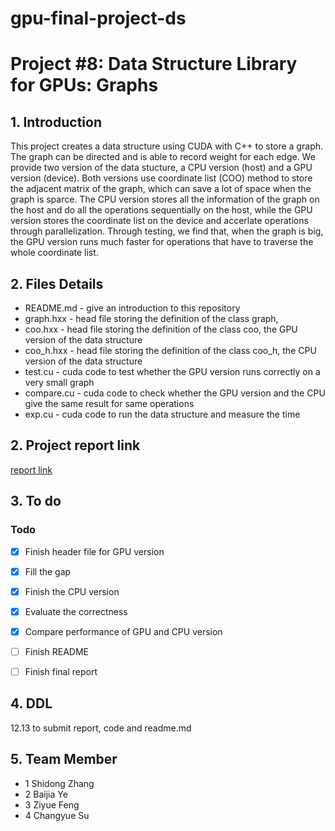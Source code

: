 # gpu-final-project-ds 

# Project #8: Data Structure Library for GPUs: Graphs

## 1. Introduction
This project creates a data structure using CUDA with C++ to store a graph. The graph can be directed and is able to record weight for each edge. We provide two version of the data stucture, a CPU version (host) and a GPU version (device). Both versions use coordinate list (COO) method to store the adjacent matrix of the graph, which can save a lot of space when the graph is sparce. The CPU version stores all the information of the graph on the host and do all the operations sequentially on the host, while the GPU version stores the coordinate list on the device and accerlate operations through parallelization. Through testing, we find that, when the graph is big, the GPU version runs much faster for operations that have to traverse the whole coordinate list.

## 2. Files Details
 - README.md - give an introduction to this repository
 - graph.hxx - head file storing the definition of the class graph, 
 - coo.hxx - head file storing the definition of the class coo, the GPU version of the data structure
 - coo_h.hxx - head file storing the definition of the class coo_h, the CPU version of the data structure
 - test.cu - cuda code to test whether the GPU version runs correctly on a very small graph
 - compare.cu - cuda code to check whether the GPU version and the CPU give the same result for same operations
 - exp.cu - cuda code to run the data structure and measure the time

## 2. Project report link
[report link](https://www.overleaf.com/5446618226vkrkpmmqqckf#965552)

## 3. To do

### Todo

- [x] Finish header file for GPU version
- [x] Fill the gap 
- [x] Finish the CPU version
- [x] Evaluate the correctness
- [x] Compare performance of GPU and CPU version
- [ ] Finish README
- [ ] Finish final report


## 4. DDL
12.13 to submit report, code and readme.md

## 5. Team Member
 - 1 Shidong Zhang
 - 2 Baijia Ye
 - 3 Ziyue Feng
 - 4 Changyue Su
